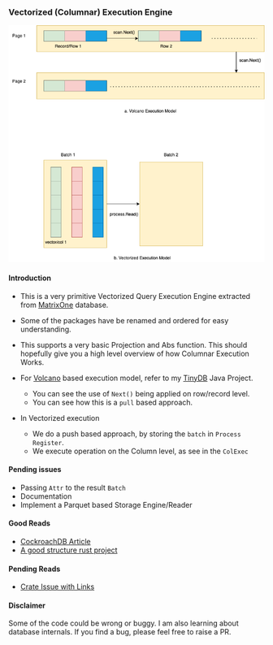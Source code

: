 ### Vectorized (Columnar) Execution Engine

![Vectorized Exec Engine](docs/img/colexec.png)

#### Introduction
- This is a very primitive Vectorized Query Execution Engine extracted 
from [MatrixOne](https://github.com/matrixorigin/matrixone) database.

- Some of the packages have be renamed and ordered for easy understanding.

- This supports a very basic Projection and Abs function. 
This should hopefully give you a high level overview of how Columnar Execution Works.

- For [Volcano](https://dbms-arch.fandom.com/wiki/Volcano_Model) based execution model, refer to my [TinyDB](https://github.com/arjunsk/tiny-db/blob/816330ef0d7e3a1f56a079de1a9950ea082b76a6/src/main/java/com/arjunsk/tiny_db/server/b_query_engine/impl/basic/b_execution_engine/A_Select_RWRecordScan.java#L42) Java Project.
    - You can see the use of `Next()` being applied on row/record level.
    - You can see how this is a `pull` based approach.
- In Vectorized execution
  - We do a push based approach, by storing the `batch` in `Process Register`.
  - We execute operation on the Column level, as see in the `ColExec`


#### Pending issues
- Passing `Attr` to the result `Batch`
- Documentation
- Implement a Parquet based Storage Engine/Reader

#### Good Reads
- [CockroachDB Article](https://www.cockroachlabs.com/blog/how-we-built-a-vectorized-execution-engine/)
- [A good structure rust project](https://github.com/dylan-p-wong/sql-engine)


#### Pending Reads
- [Crate Issue with Links](https://github.com/crate/crate/issues/10063)


#### Disclaimer
Some of the code could be wrong or buggy. I am also learning about database internals. 
If you find a bug, please feel free to raise a PR.